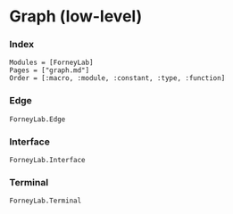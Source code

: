 # Graph (low-level)

### Index
```@index
Modules = [ForneyLab]
Pages = ["graph.md"]
Order = [:macro, :module, :constant, :type, :function]
```

### Edge
```@docs
ForneyLab.Edge
```

### Interface
```@docs
ForneyLab.Interface
```

### Terminal
```@docs
ForneyLab.Terminal
```
